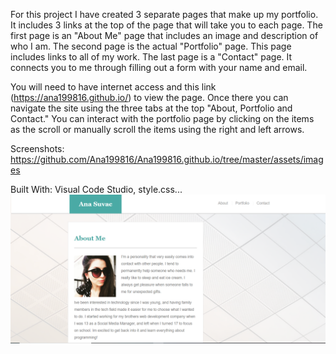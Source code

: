 For this project I have created 3 separate pages that make up my portfolio. It includes 3 links at the top of the page that will take you to each page. The first page is an "About Me" page that includes an image and description of who I am. The second page is the actual "Portfolio" page. This page includes links to all of my work. The last page is a "Contact" page. It connects you to me through filling out a form with your name and email.

You will need to have internet access and this link (https://ana199816.github.io/) to view the page. Once there you can navigate the site using the three tabs at the top "About, Portfolio and Contact." You can interact with the portfolio page by clicking on the items as the scroll or manually scroll the items using the right and left arrows.

Screenshots: https://github.com/Ana199816/Ana199816.github.io/tree/master/assets/images

Built With: Visual Code Studio, style.css...
<img src="assets/images/portfolio.screenshot.png">
